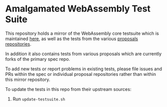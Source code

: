 Amalgamated WebAssembly Test Suite
==================================

This repository holds a mirror of the WebAssembly core testsuite which is
maintained [here](https://github.com/WebAssembly/spec/tree/main/test/core),
as well as the tests from the various [proposals
repositories](https://github.com/WebAssembly/proposals/blob/master/README.md).

In addition it also contains tests from various proposals which are currently
forks of the primary spec repo.

To add new tests or report problems in existing tests, please file issues and
PRs within the spec or individual proposal repositories rather than within this
mirror repository.

To update the tests in this repo from their upstream sources:

1. Run `update-testsuite.sh`
